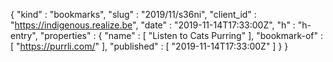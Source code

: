 {
  "kind" : "bookmarks",
  "slug" : "2019/11/s36ni",
  "client_id" : "https://indigenous.realize.be",
  "date" : "2019-11-14T17:33:00Z",
  "h" : "h-entry",
  "properties" : {
    "name" : [ "Listen to Cats Purring" ],
    "bookmark-of" : [ "https://purrli.com/" ],
    "published" : [ "2019-11-14T17:33:00Z" ]
  }
}
